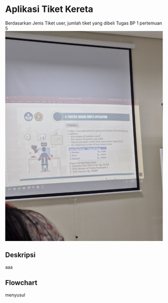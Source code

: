 # Aplikasi Tiket Kereta
Berdasarkan Jenis Tiket user, jumlah tiket yang dibeli
Tugas BP 1 pertemuan 5
![Foto tugas](tugasTiketKereta.png)

## Deskripsi
aaa

## Flowchart
menyusul